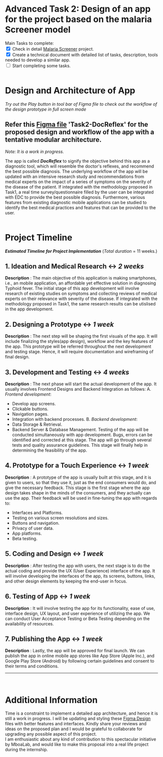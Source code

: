 # **Advanced Task 2: Design of an app for the project based on the malaria Screener model**

Main Tasks to complete:
<br><input type="checkbox" checked> Check in detail [Malaria Screener](https://github.com/nlm-malaria/MalariaScreener) project.<br>
<input type="checkbox" checked> Create a technical document with detailed list of tasks, description, tools needed to develop a similar app.<br>
<input type="checkbox" > Start completing some tasks. <br>
<br>

# **Design and Architecture of App**
*Try out the Play button in tool bar of Figma file to check out the workflow of the design prototype in full screen mode*<br>

## Refer this [Figma file](https://www.figma.com/file/Bm7fvnTGOCB9783Zaq7lEZ/Task2-DocReflex?node-id=0%3A1) 'Task2-DocReflex' for the proposed design and workflow of the app with a tentative modular architecture.<br>
*Note: It is a work in progress.*<br>

The app is called ***DocReflex*** to signify the objective behind this app as a diagnostic tool, which will resemble the doctor's reflexes, and recommend the best possible diagnosis. The underlying workflow of the app will be updated with an intensive research study and recommendations from medical experts on the impact of a series of symptoms on the severity of the disease of the patient. If integrated with the methodology proposed in Task1, a real time survey/questionnaire filled by the user can be integrated with EDC to provide the best possible diagnosis. Furthermore, various features from existing diagnostic mobile applications can be studied to identify the best medical practices and features that can be provided to the user. 
<br><br>

# **Project Timeline**

***Estimated Timeline for Project Implementation*** (*Total duration* = 11 weeks.)
## 1. Ideation and Medical Research <-> *2 weeks*
**Description** : The main objective of this application is making smartphones, i.e., an mobile application, an affordable yet effective solution in diagnosing Typhoid fever. The initial stage of this app development will involve research of existing studies on symptoms and collecting reviews of medical experts on their relevance with severity of the disease. If integrated with the methodology proposed in Task1, the same research results can be utislised in the app development.

## 2. Designing a Prototype <-> *1 week*
**Description** : The next step will be shaping the first visuals of the app. It will include finalizing the styles(app design), workflow and the key features of the app. This prototype will be referred throughout the next development and testing stage. Hence, it will require documentation and wireframing of final design.

## 3. Development and Testing <-> *4 weeks*
**Description** : The next phase will start the actual development of the app. It usually involves Frontend Designs and Backend Integration as follows:
A. *Frontend development*:
- Develop app screens.
- Clickable buttons.
- Navigation pages.
- Integration with backend processes.
B. *Backend development*:
- Data Storage & Retrieval.
- Backend Server & Database Management.
Testing of the app will be conducted simultaneously with app development. Bugs, errors can be identified and corrected at this stage. The app will go through several tests and quality assurance guidelines. This stage will finally help in determining the feasibility of the app.

## 4. Prototype for a Touch Experience <-> *1 week*
**Description** : A prototype of the app is usually built at this stage, and it is given to users, so that they use it, just as the end consumers would do, and give the necessary feedback. This stage is the first stage where the app design takes shape in the minds of the consumers, and they actually can use the app. Their feedback will be used in fine-tuning the app with regards to:
- Interfaces and Platforms.
- Testing on various screen resolutions and sizes.
- Buttons and navigation.
- Privacy of user data.
- App platforms.
- Beta testing.

## 5. Coding and Design <-> *1 week*
**Description** : After testing the app with users, the next stage is to do the actual coding and provide the UX (User Experience) interface of the app. It will involve developing the interfaces of the app, its screens, buttons, links, and other design elements by keeping the end-user in focus.

## 6. Testing of App <-> *1 week*
**Description** : It will involve testing the app for its functionality, ease of use, interface design, UX layout, and user experience of utilizing the app. We can conduct User Acceptance Testing or Beta Testing depending on the availability of resources.

## 7. Publishing the App <-> *1 week*
**Description** : Lastly, the app will be approved for final launch. We can publish the app in online mobile app stores like App Store (Apple Inc.), and Google Play Store (Android) by following certain guidelines and consent to their terms and conditions.
<hr><br>

# **Additional Information**
Time is a constraint to implement a detailed app architecture, and hence it is still a work in progress. 
I will be updating and styling these [Figma Design](https://www.figma.com/files/project/54673446/Team-project?fuid=1019710383222981085) files with better features and interfaces.
Kindly share your reviews and ideas on the proposed plan and I would be grateful to collaborate for upgrading any possible aspect of this project. <br>
I am enthusiastic about any kind of contribution to this spectacular initiative by MboaLab, and would like to make this proposal into a real life project during the internship.



